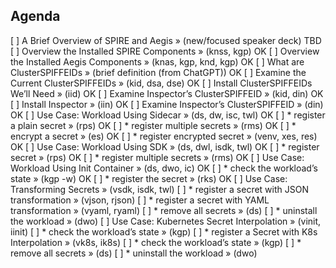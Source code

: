 ## Agenda

[ ] A Brief Overview of SPIRE and Aegis             » (new/focused speaker deck)                TBD
[ ] Overview the Installed SPIRE Components         » (knss, kgp)                               OK
[ ] Overview the Installed Aegis Components         » (knas, kgp, knd, kgp)                     OK
[ ] What are ClusterSPIFFEIDs                       » (brief definition (from ChatGPT))         OK
[ ] Examine the Current ClusterSPIFFEIDs            » (kid, dsa, dse)                           OK
[ ] Install ClusterSPIFFEIDs We’ll Need             » (iid)                                     OK
[ ] Examine Inspector’s ClusterSPIFFEID             » (kid, din)                                OK
[ ] Install Inspector                               » (iin)                                     OK
[ ] Examine Inspector’s ClusterSPIFFEID             » (din)                                     OK
[ ] Use Case: Workload Using Sidecar                » (ds, dw, isc, twl)                        OK
[ ]   * register a plain secret                     » (rps)                                     OK
[ ]   * register multiple secrets                   » (rms)                                     OK
[ ]   * encrypt a secret                            » (es)                                      OK
[ ]   * register encrypted secret                   » (venv, xes, res)                          OK
[ ] Use Case: Workload Using SDK                    » (ds, dwl, isdk, twl)                      OK
[ ]   * register secret                             » (rps)                                     OK
[ ]   * register multiple secrets                   » (rms)                                     OK
[ ] Use Case: Workload Using Init Container         » (ds, dwo, ic)                             OK
[ ]   * check the workload’s state                  » (kgp -w)                                  OK
[ ]   * register the secret                         » (rks)                                     OK
[ ] Use Case: Transforming Secrets                  » (vsdk, isdk, twl)
[ ]   * register a secret with JSON transformation  » (vjson, rjson)
[ ]   * register a secret with YAML transformation  » (vyaml, ryaml)
[ ]   * remove all secrets                          » (ds)
[ ]   * uninstall the workload                      » (dwo)
[ ] Use Case: Kubernetes Secret Interpolation       » (vinit, iinit)
[ ]   * check the workload’s state                  » (kgp)
[ ]   * register a Secret with K8s Interpolation    » (vk8s, ik8s)
[ ]   * check the workload’s state                  » (kgp)
[ ]   * remove all secrets                          » (ds)
[ ]   * uninstall the workload                      » (dwo)
